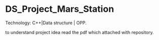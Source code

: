 # DS_Project_Mars_Station
Technology: C++|Data structure | OPP.

to understand project idea read the pdf which attached with repository.
